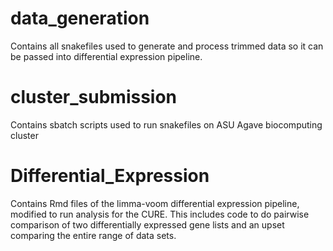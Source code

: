 # data_generation

Contains all snakefiles used to generate and process trimmed data so it can be passed into differential expression pipeline.

# cluster_submission

Contains sbatch scripts used to run snakefiles on ASU Agave biocomputing cluster

# Differential_Expression

Contains Rmd files of the limma-voom differential expression pipeline, modified to run analysis for the CURE.  This includes code to do pairwise comparison of two differentially expressed gene lists and an upset comparing the entire range of data sets.
